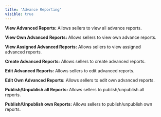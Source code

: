 ```yaml
---
title: 'Advance Reporting'
visible: true
---
```


**View Advanced Reports:** Allows sellers to view all advance reports.

**View Own Advanced Reports:** Allows sellers to view own advance reports.

**View Assigned Advanced Reports:** Allows sellers to view assigned advanced reports.

**Create Advanced Reports:** Allows sellers to create advanced reports.

**Edit Advanced Reports:** Allows sellers to edit advanced reports.

**Edit Own Advanced Reports:** Allows sellers to edit own advanced reports.

**Publish/Unpublish all Reports:** Allows sellers to publish/unpublish all reports.

**Publish/Unpublish own Reports:** Allows sellers to publish/unpublish own reports.